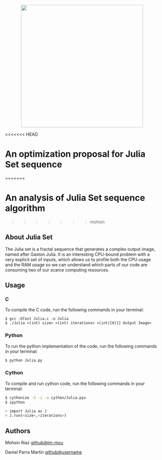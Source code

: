 <p align="center"><img src="https://user-images.githubusercontent.com/7409436/70395873-af825600-1a03-11ea-9ffc-a49d5f766bac.png" width="400"></p>

<<<<<<< HEAD
# An optimization proposal for Julia Set sequence
=======
# An analysis of Julia Set sequence algorithm
>>>>>>> mohsin
## About Julia Set

The Julia set is a fractal sequence that generates a complex output image, named after Gaston Julia. It is an interesting CPU-bound problem with a very explicit set of inputs, which allows us to profile both the CPU usage and the RAM usage so we can understand which parts of our code are consuming two of our scarce computing resources.

## Usage

### C
To compile the C code, run the following commands in your terminal:

```console
$ gcc -Ofast Julia.c -o Julia
$ ./Julia <(int) size> <(int) iterations> <(int)[0|1] Output Image>
```

### Python
To run the python implementation of the code, run the following commands in your terminal:

```sh
$ python Julia.py
```

### Cython
To compile and run cython code, run the following commands in your terminal:

```sh
$ cythonize -3 -i -a cython/Julia.pyx
$ ipython

> import Julia as J
> J.run(<size>,<iterations>)
```


## Authors
Mohsin Riaz [github@im-mou](https://github.com/im-mou/)

Daniel Parra Martin [github@username](https://github.com/)
